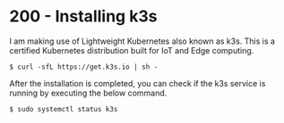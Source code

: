 # 200 - Installing k3s

I am making use of Lightweight Kubernetes also known as k3s. This is a certified Kubernetes distribution built for IoT and Edge computing.

```$ curl -sfL https://get.k3s.io | sh -```

After the installation is completed, you can check if the k3s service is running by executing the below command.

```$ sudo systemctl status k3s```

